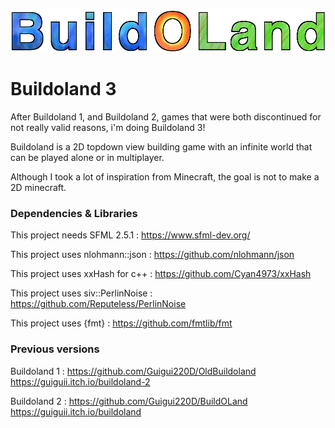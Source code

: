 ![Title image](https://github.com/Guigui220D/buildoland-3/blob/master/logo2.png)

# Buildoland 3

After Buildoland 1, and Buildoland 2, games that were both discontinued for not really valid reasons, i'm doing Buildoland 3!

Buildoland is a 2D topdown view building game with an infinite world that can be played alone or in multiplayer.

Although I took a lot of inspiration from Minecraft, the goal is not to make a 2D minecraft.

### Dependencies & Libraries

This project needs SFML 2.5.1 : https://www.sfml-dev.org/

This project uses nlohmann::json : https://github.com/nlohmann/json

This project uses xxHash for c++ : https://github.com/Cyan4973/xxHash

This project uses siv::PerlinNoise : https://github.com/Reputeless/PerlinNoise

This project uses {fmt} : https://github.com/fmtlib/fmt

### Previous versions

Buildoland 1 : https://github.com/Guigui220D/OldBuildoland https://guiguii.itch.io/buildoland-2

Buildoland 2 : https://github.com/Guigui220D/BuildOLand https://guiguii.itch.io/buildoland
